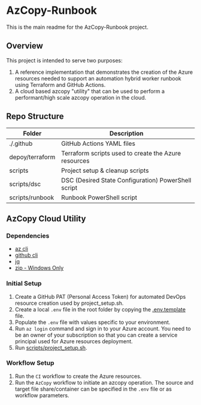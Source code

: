 # AzCopy-Runbook

This is the main readme for the AzCopy-Runbook project.

## Overview

This project is intended to serve two purposes:

1. A reference implementation that demonstrates the creation of the
Azure resources needed to support an automation hybrid worker runbook
using Terraform and GitHub Actions.
2. A cloud based azcopy "utility" that can be used to perform a
performant/high scale azcopy operation in the cloud.

## Repo Structure

Folder            | Description
--                | --
./.github         | GitHub Actions YAML files
depoy/terraform   | Terraform scripts used to create the Azure resources
scripts           | Project setup & cleanup scripts
scripts/dsc       | DSC (Desired State Configuration) PowerShell script
scripts/runbook   | Runbook PowerShell script

## AzCopy Cloud Utility

### Dependencies

- [az cli](https://learn.microsoft.com/en-us/cli/azure/install-azure-cli)
- [github cli](https://github.com/cli/cli)
- [jq](https://stedolan.github.io/jq)
- [zip - Windows Only](https://gnuwin32.sourceforge.net/packages/zip.htm)

### Initial Setup

1. Create a GitHub PAT (Personal Access Token) for automated DevOps
resource creation used by project_setup.sh.
2. Create a local `.env` file in the root folder by copying
the [.env.template](.env.template) file.
3. Populate the `.env` file with values specific to your environment.
4. Run `az login` command and sign in to your Azure account. You need to
be an owner of your subscription so that you can create a service principal
used for Azure resources deployment.
5. Run [scripts/project_setup.sh](scripts/project_setup.sh).

### Workflow Setup

1. Run the `CI` workflow to create the Azure resources.
2. Run the `AzCopy` workflow to initiate an azcopy operation. The source
and target file share/container can be specified in the `.env` file or as
workflow parameters.
